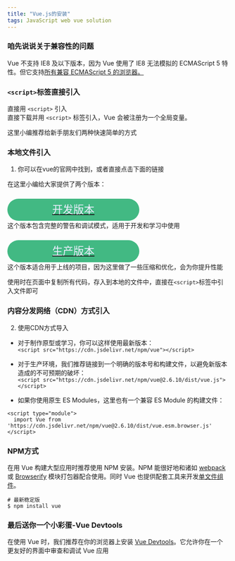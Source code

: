 ```yaml
---
title: "Vue.js的安装"
tags: JavaScript web vue solution
---
```


### 咱先说说关于兼容性的问题  
Vue 不支持 IE8 及以下版本，因为 Vue 使用了 IE8 无法模拟的 ECMAScript 5 特性。但它支持[所有兼容 ECMAScript 5 的浏览器。](https://caniuse.com/#feat=es5)

### `<script>`标签直接引入
直接用 `<script>` 引入  
直接下载并用 `<script>` 标签引入，Vue 会被注册为一个全局变量。  

这里小编推荐给新手朋友们两种快速简单的方式  

### 本地文件引入
1. 你可以在vue的官网中找到，或者直接点击下面的链接  

在这里小编给大家提供了两个版本：  
<div style="width: 300px; height: 50px; border-radius: 50px; background-color: #42b983; font-size: 24px;"><a href="https://cn.vuejs.org/js/vue.js"><p style="color:#eef; line-height:50px;text-align: center;">开发版本</p></a></div>
这个版本包含完整的警告和调试模式，适用于开发和学习中使用  
<div style="width: 300px; height: 50px; border-radius: 50px; background-color: #42b983; font-size: 24px;"><a href="https://cn.vuejs.org/js/vue.min.js"><p style="color:#eef; line-height:50px;text-align: center;">生产版本</p></a></div>
这个版本适合用于上线的项目，因为这里做了一些压缩和优化，会为你提升性能  

使用时在页面中复制所有代码，存入到本地的文件中，直接在`<script>`标签中引入文件即可  

### 内容分发网络（CDN）方式引入
2. 使用CDN方式导入

- 对于制作原型或学习，你可以这样使用最新版本：  
`<script src="https://cdn.jsdelivr.net/npm/vue"></script>`

- 对于生产环境，我们推荐链接到一个明确的版本号和构建文件，以避免新版本造成的不可预期的破坏：  
`<script src="https://cdn.jsdelivr.net/npm/vue@2.6.10/dist/vue.js"></script>`  

- 如果你使用原生 ES Modules，这里也有一个兼容 ES Module 的构建文件：  
```
<script type="module">
  import Vue from 'https://cdn.jsdelivr.net/npm/vue@2.6.10/dist/vue.esm.browser.js'
</script>
```

### NPM方式
在用 Vue 构建大型应用时推荐使用 NPM 安装。NPM 能很好地和诸如 [webpack](https://webpack.js.org/) 或 [Browserify](http://browserify.org/) 模块打包器配合使用。同时 Vue 也提供配套工具来开发[单文件组件](https://cn.vuejs.org/v2/guide/single-file-components.html)。
```
# 最新稳定版
$ npm install vue
```

### 最后送你一个小彩蛋-Vue Devtools   
在使用 Vue 时，我们推荐在你的浏览器上安装 [Vue Devtools](https://github.com/vuejs/vue-devtools#vue-devtools)。它允许你在一个更友好的界面中审查和调试 Vue 应用




<style type="text/css">
    
    
</style>